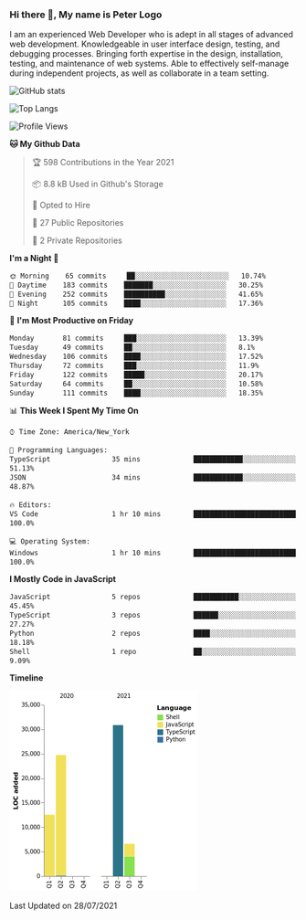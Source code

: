 ### Hi there 👋, My name is Peter Logo

I am an experienced Web Developer who is adept in all stages of advanced web development. Knowledgeable in user interface design, 
testing, and debugging processes. Bringing forth expertise in the design, installation, testing, and maintenance of web systems. 
Able to effectively self-manage during independent projects, as well as collaborate in a team setting.

![GitHub stats](https://github-readme-stats.vercel.app/api?username=peterlogo&show_icons=true&count_private=true&theme=dark)

![Top Langs](https://github-readme-stats.vercel.app/api/top-langs/?username=peterlogo&theme=dark&layout=compact&langs_count=8)

<!--START_SECTION:waka-->
![Profile Views](http://img.shields.io/badge/Profile%20Views-2-blue)

**🐱 My Github Data** 

> 🏆 598 Contributions in the Year 2021
 > 
> 📦 8.8 kB Used in Github's Storage 
 > 
> 💼 Opted to Hire
 > 
> 📜 27 Public Repositories 
 > 
> 🔑 2 Private Repositories  
 > 
**I'm a Night 🦉** 

```text
🌞 Morning    65 commits     ██░░░░░░░░░░░░░░░░░░░░░░░   10.74% 
🌆 Daytime    183 commits    ███████░░░░░░░░░░░░░░░░░░   30.25% 
🌃 Evening    252 commits    ██████████░░░░░░░░░░░░░░░   41.65% 
🌙 Night      105 commits    ████░░░░░░░░░░░░░░░░░░░░░   17.36%

```
📅 **I'm Most Productive on Friday** 

```text
Monday       81 commits     ███░░░░░░░░░░░░░░░░░░░░░░   13.39% 
Tuesday      49 commits     ██░░░░░░░░░░░░░░░░░░░░░░░   8.1% 
Wednesday    106 commits    ████░░░░░░░░░░░░░░░░░░░░░   17.52% 
Thursday     72 commits     ███░░░░░░░░░░░░░░░░░░░░░░   11.9% 
Friday       122 commits    █████░░░░░░░░░░░░░░░░░░░░   20.17% 
Saturday     64 commits     ██░░░░░░░░░░░░░░░░░░░░░░░   10.58% 
Sunday       111 commits    ████░░░░░░░░░░░░░░░░░░░░░   18.35%

```


📊 **This Week I Spent My Time On** 

```text
⌚︎ Time Zone: America/New_York

💬 Programming Languages: 
TypeScript               35 mins             ████████████░░░░░░░░░░░░░   51.13% 
JSON                     34 mins             ████████████░░░░░░░░░░░░░   48.87%

🔥 Editors: 
VS Code                  1 hr 10 mins        █████████████████████████   100.0%

💻 Operating System: 
Windows                  1 hr 10 mins        █████████████████████████   100.0%

```

**I Mostly Code in JavaScript** 

```text
JavaScript               5 repos             ███████████░░░░░░░░░░░░░░   45.45% 
TypeScript               3 repos             ██████░░░░░░░░░░░░░░░░░░░   27.27% 
Python                   2 repos             ████░░░░░░░░░░░░░░░░░░░░░   18.18% 
Shell                    1 repo              ██░░░░░░░░░░░░░░░░░░░░░░░   9.09%

```


**Timeline**

![Chart not found](https://raw.githubusercontent.com/peterlogo/peterlogo/main/charts/bar_graph.png) 


 Last Updated on 28/07/2021
<!--END_SECTION:waka-->


